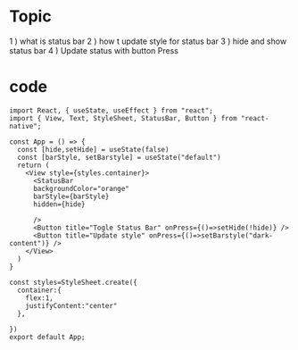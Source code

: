 # Topic

1 ) what is status bar
2 ) how t update style for status bar
3 ) hide and show status bar
4 ) Update status with button Press



# code 


    import React, { useState, useEffect } from "react";
    import { View, Text, StyleSheet, StatusBar, Button } from "react-native";

    const App = () => {
      const [hide,setHide] = useState(false)
      const [barStyle, setBarstyle] = useState("default")
      return (
        <View style={styles.container}>
          <StatusBar
          backgroundColor="orange"
          barStyle={barStyle}
          hidden={hide}

          />
          <Button title="Togle Status Bar" onPress={()=>setHide(!hide)} />
          <Button title="Update style" onPress={()=>setBarstyle("dark-content")} />
        </View>
      )
    }

    const styles=StyleSheet.create({
      container:{
        flex:1,
        justifyContent:"center"
      },

    })
    export default App;

